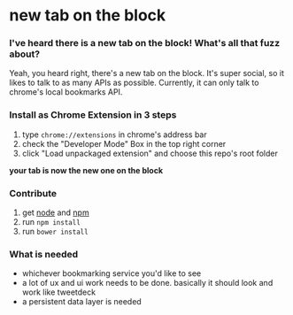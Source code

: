 new tab on the block
================

### I've heard there is a new tab on the block! What's all that fuzz about?
Yeah, you heard right, there's a new tab on the block. It's super social, so it
likes to talk to as many APIs as possible. Currently, it can only talk to chrome's
local bookmarks API.

### Install as Chrome Extension in 3 steps
1. type `chrome://extensions` in chrome's address bar
2. check the "Developer Mode" Box in the top right corner
3. click "Load unpackaged extension" and choose this repo's root folder

**your tab is now the new one on the block**

### Contribute
1. get [node](http://nodejs.org) and [npm](http://npmjs.org)
2. run `npm install`
3. run `bower install`

### What is needed
* whichever bookmarking service you'd like to see
* a lot of ux and ui work needs to be done. basically it should look and work like tweetdeck
* a persistent data layer is needed
